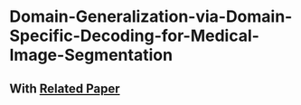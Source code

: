 # Domain-Generalization-via-Domain-Specific-Decoding-for-Medical-Image-Segmentation

## With [Related Paper](https://sjcj.nuaa.edu.cn/sjcjycl/article/abstract/202302009)
